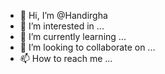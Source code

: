 - 👋 Hi, I’m @Handirgha
- 👀 I’m interested in ...
- 🌱 I’m currently learning ...
- 💞️ I’m looking to collaborate on ...
- 📫 How to reach me ...

<!---
Handirgha/Handirgha is a ✨ special ✨ repository because its `README.md` (this file) appears on your GitHub profile.
You can click the Preview link to take a look at your changes.
--->
